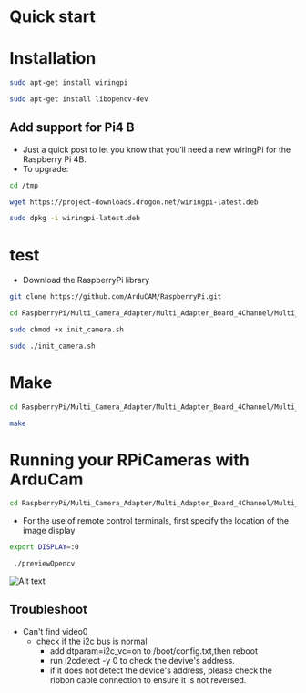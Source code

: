 # Quick start

# Installation
```Bash
sudo apt-get install wiringpi
```
```Bash
sudo apt-get install libopencv-dev
```

## Add support for Pi4 B
- Just a quick post to let you know that you’ll need a new wiringPi for the Raspberry Pi 4B.
- To upgrade:
```bash
cd /tmp
```
```bash
wget https://project-downloads.drogon.net/wiringpi-latest.deb
```
```bash
sudo dpkg -i wiringpi-latest.deb
```
# test

- Download the RaspberryPi library 

```Bash
git clone https://github.com/ArduCAM/RaspberryPi.git
```
```Bash
cd RaspberryPi/Multi_Camera_Adapter/Multi_Adapter_Board_4Channel/Multi_Camera_Adapter_V2.2_C++/ 
```
```Bash
sudo chmod +x init_camera.sh
```
```Bash
sudo ./init_camera.sh
```
# Make
```Bash
cd RaspberryPi/Multi_Camera_Adapter/Multi_Adapter_Board_4Channel/Multi_Camera_Adapter_V2.2_C++/ 
```
```Bash
make 
```

# Running your RPiCameras with ArduCam
```Bash
cd RaspberryPi/Multi_Camera_Adapter/Multi_Adapter_Board_4Channel/Multi_Camera_Adapter_V2.2_C++/ 
```
* For the use of remote control terminals, first specify the location of the image display
```Bash
export DISPLAY=:0
```
```Bash
 ./previewOpencv
```
![Alt text](https://github.com/ArduCAM/RaspberryPi/blob/master/data/Multi_Camera_Adapter_Board_openCV3.0.png)


## Troubleshoot
- Can't find video0 
	- check if the i2c bus is normal
		- add dtparam=i2c_vc=on to /boot/config.txt,then reboot 
		- run i2cdetect -y 0 to check the devive's address.
		- if it does not detect the device's address, please check the ribbon cable connection to ensure it is not reversed.
		
